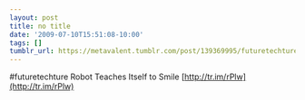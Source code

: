 ```yaml
---
layout: post
title: no title
date: '2009-07-10T15:51:08-10:00'
tags: []
tumblr_url: https://metavalent.tumblr.com/post/139369995/futuretechture-robot-teaches-itself-to-smile
---
```

#futuretechture Robot Teaches Itself to Smile [http://tr.im/rPlw](http://tr.im/rPlw)

